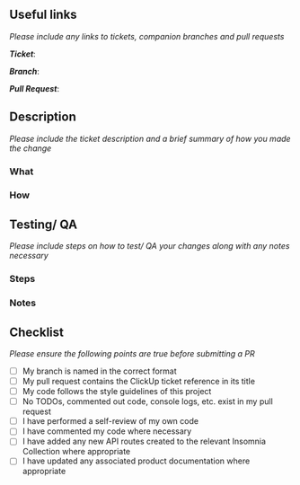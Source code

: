 ## Useful links

*Please include any links to tickets, companion branches and pull requests*

***Ticket***:

***Branch***:

***Pull Request***:

## Description

*Please include the ticket description and a brief summary of how you made the change*

### What

### How

## Testing/ QA

*Please include steps on how to test/ QA your changes along with any notes necessary*

### Steps

### Notes

## Checklist

*Please ensure the following points are true before submitting a PR*

- [ ] My branch is named in the correct format
- [ ] My pull request contains the ClickUp ticket reference in its title
- [ ] My code follows the style guidelines of this project
- [ ] No TODOs, commented out code, console logs, etc. exist in my pull request
- [ ] I have performed a self-review of my own code
- [ ] I have commented my code where necessary
- [ ] I have added any new API routes created to the relevant Insomnia Collection where appropriate
- [ ] I have updated any associated product documentation where appropriate
